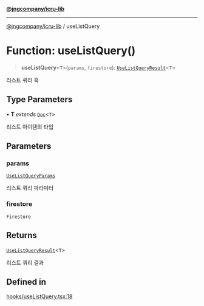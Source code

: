 [**@jngcompany/icru-lib**](../README.md)

***

[@jngcompany/icru-lib](../globals.md) / useListQuery

# Function: useListQuery()

> **useListQuery**\<`T`\>(`params`, `firestore`): [`UseListQueryResult`](../interfaces/UseListQueryResult.md)\<`T`\>

리스트 쿼리 훅

## Type Parameters

• **T** *extends* [`Doc`](../interfaces/Doc.md)\<`T`\>

리스트 아이템의 타입

## Parameters

### params

[`UseListQueryParams`](../interfaces/UseListQueryParams.md)

리스트 쿼리 파라미터

### firestore

`Firestore`

## Returns

[`UseListQueryResult`](../interfaces/UseListQueryResult.md)\<`T`\>

리스트 쿼리 결과

## Defined in

[hooks/useListQuery.tsx:18](https://github.com/jngcompany/icru-lib/blob/256d6a1256b31526527eaee4aeab346b456a87aa/src/hooks/useListQuery.tsx#L18)
